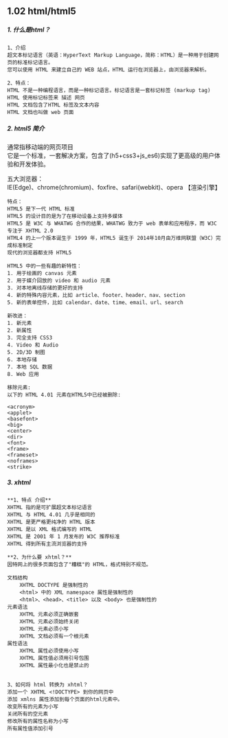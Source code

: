 ## 1.02 html/html5 

##### 1. 什么是html？
```
1、介绍
超文本标记语言（英语：HyperText Markup Language，简称：HTML）是一种用于创建网页的标准标记语言。
您可以使用 HTML 来建立自己的 WEB 站点，HTML 运行在浏览器上，由浏览器来解析。

2、特点：
HTML 不是一种编程语言，而是一种标记语言。标记语言是一套标记标签 (markup tag)
HTML 使用标记标签来 描述 网页
HTML 文档包含了HTML 标签及文本内容
HTML 文档也叫做 web 页面

```

##### 2. html5 简介

通常指移动端的网页项目      
它是一个标准，一套解决方案，包含了(h5+css3+js_es6)实现了更高级的用户体验和开发体验。          

五大浏览器：        
IE(Edge)、chrome(chromium)、foxfire、safari(webkit)、opera 【渲染引擎】     
```
特点：
HTML5 是下一代 HTML 标准
HTML5 的设计目的是为了在移动设备上支持多媒体
HTML5 是 W3C 与 WHATWG 合作的结果，WHATWG 致力于 web 表单和应用程序，而 W3C 专注于 XHTML 2.0
HTML4 的上一个版本诞生于 1999 年，HTML5 诞生于 2014年10月由万维网联盟（W3C）完成标准制定
现代的浏览器都支持 HTML5

```

```
HTML5 中的一些有趣的新特性：
1. 用于绘画的 canvas 元素
2. 用于媒介回放的 video 和 audio 元素
3. 对本地离线存储的更好的支持
4. 新的特殊内容元素，比如 article、footer、header、nav、section
5. 新的表单控件，比如 calendar、date、time、email、url、search

新改进：
1. 新元素
2. 新属性
3. 完全支持 CSS3
4. Video 和 Audio
5. 2D/3D 制图
6. 本地存储
7. 本地 SQL 数据
8. Web 应用

移除元素:   
以下的 HTML 4.01 元素在HTML5中已经被删除:

<acronym>
<applet>
<basefont>
<big>
<center>
<dir>
<font>
<frame>
<frameset>
<noframes>
<strike>
```


##### 3. xhtml
```
**1、特点 介绍**
XHTML 指的是可扩展超文本标记语言
XHTML 与 HTML 4.01 几乎是相同的
XHTML 是更严格更纯净的 HTML 版本
XHTML 是以 XML 格式编写的 HTML
XHTML 是 2001 年 1 月发布的 W3C 推荐标准
XHTML 得到所有主流浏览器的支持

**2、为什么要 xhtml？**
因特网上的很多页面包含了"糟糕"的 HTML，格式特别不规范。

文档结构
    XHTML DOCTYPE 是强制性的
    <html> 中的 XML namespace 属性是强制性的
    <html>、<head>、<title> 以及 <body> 也是强制性的
元素语法
    XHTML 元素必须正确嵌套
    XHTML 元素必须始终关闭
    XHTML 元素必须小写
    XHTML 文档必须有一个根元素
属性语法
    XHTML 属性必须使用小写
    XHTML 属性值必须用引号包围
    XHTML 属性最小化也是禁止的


3、如何将 html 转换为 xhtml？
添加一个 XHTML <!DOCTYPE> 到你的网页中
添加 xmlns 属性添加到每个页面的html元素中。
改变所有的元素为小写
关闭所有的空元素
修改所有的属性名称为小写
所有属性值添加引号
```
